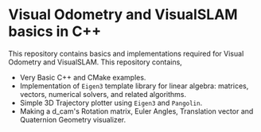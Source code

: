 # Visual Odometry and VisualSLAM basics in C++
This repository contains basics and implementations required for Visual Odometry and VisualSLAM. This repository contains,
- Very Basic C++ and CMake examples.
- Implementation of ```Eigen3``` template library for linear algebra: matrices, vectors, numerical solvers, and related algorithms.
- Simple 3D Trajectory plotter using ```Eigen3``` and ```Pangolin```.
- Making a d_cam's Rotation matrix, Euler Angles, Translation vector and Quaternion Geometry visualizer.